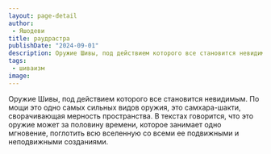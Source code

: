 ```yaml
---
layout: page-detail
author:
 - Яшодеви
title: раудрастра
publishDate: "2024-09-01"
description: Оружие Шивы, под действием которого все становится невидимым. По мощи это одно самых сильных видов оружия, это самхара-шакти, сворачивающая мерность пространства. В текстах говорится, что это оружие может за половину времени, которое занимает одно мгновение, поглотить всю вселенную со всеми ее подвижными и неподвижными созданиями.
tags:
 - шиваизм
image: 
---
```


Оружие Шивы, под действием которого все становится невидимым. По мощи это одно самых сильных видов оружия, это самхара-шакти, сворачивающая мерность пространства. В текстах говорится, что это оружие может за половину времени, которое занимает одно мгновение, поглотить всю вселенную со всеми ее подвижными и неподвижными созданиями.

